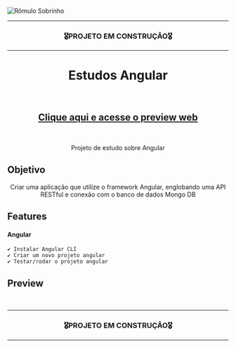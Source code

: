 ![Rômulo Sobrinho](https://user-images.githubusercontent.com/68918326/180336596-0f001ae5-5ce5-4175-bcea-78eff17add17.PNG)

<hr>
<h3 align="center">🎖️PROJETO EM CONSTRUÇÃO🎖️</h3>
<hr>

<h1 align="center">Estudos Angular</h1>
<br>
<h2 align="center"><a href="#" target="__blank">Clique aqui e acesse o preview web</a></h2>
<br>

<p align="center">Projeto de estudo sobre Angular</p>


## Objetivo
<p align="center">
  Criar uma aplicação que utilize o framework Angular, englobando uma API RESTful e conexão com o banco de dados Mongo DB
</p>


## Features

  #### Angular
    ✔️ Instalar Angular CLI
    ✔️ Criar um novo projeto angular
    ✔️ Testar/rodar o projeto angular

## Preview

<br>

<hr>
<h3 align="center">🎖️PROJETO EM CONSTRUÇÃO🎖️</h3>
<hr>

